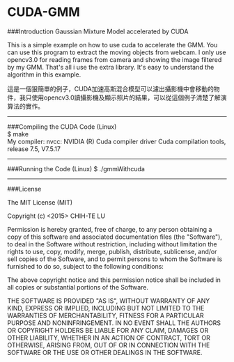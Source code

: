 # CUDA-GMM

###Introduction
Gaussian Mixture Model accelerated by CUDA

This is a simple example on how to use cuda to accelerate the GMM. You can use this program to extract the moving objects from webcam. I only use opencv3.0 for reading frames from camera and showing the image filtered by my GMM. That's all i use the extra library. It's easy to understand the algorithm in this example. 

這是一個狠簡單的例子，CUDA加速高斯混合模型可以濾出攝影機中會移動的物件，我只使用opencv3.0讀攝影機及顯示照片的結果，可以從這個例子清楚了解演算法的實作。

------------------------------------------
###Compiling the CUDA Code (Linux)    
$ make
<br />My compiler: nvcc: NVIDIA (R) Cuda compiler driver Cuda compilation tools, release 7.5, V7.5.17

------------------------------------------
###Running the Code (Linux)
$ ./gmmWithcuda

------------------------------------------
###License

The MIT License (MIT)

Copyright (c) <2015> CHIH-TE LU

Permission is hereby granted, free of charge, to any person obtaining a copy of this software and associated documentation files (the "Software"), to deal in the Software without restriction, including without limitation the rights to use, copy, modify, merge, publish, distribute, sublicense, and/or sell copies of the Software, and to permit persons to whom the Software is furnished to do so, subject to the following conditions:

The above copyright notice and this permission notice shall be included in all copies or substantial portions of the Software.

THE SOFTWARE IS PROVIDED "AS IS", WITHOUT WARRANTY OF ANY KIND, EXPRESS OR IMPLIED, INCLUDING BUT NOT LIMITED TO THE WARRANTIES OF MERCHANTABILITY, FITNESS FOR A PARTICULAR PURPOSE AND NONINFRINGEMENT. IN NO EVENT SHALL THE AUTHORS OR COPYRIGHT HOLDERS BE LIABLE FOR ANY CLAIM, DAMAGES OR OTHER LIABILITY, WHETHER IN AN ACTION OF CONTRACT, TORT OR OTHERWISE, ARISING FROM, OUT OF OR IN CONNECTION WITH THE SOFTWARE OR THE USE OR OTHER DEALINGS IN THE SOFTWARE.
